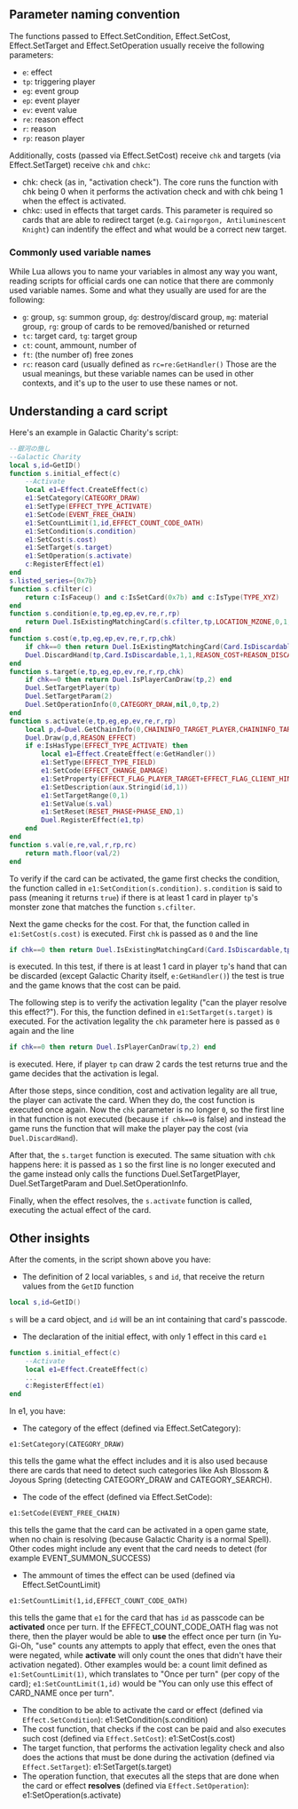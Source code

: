 ## Parameter naming convention
The functions passed to Effect.SetCondition, Effect.SetCost, Effect.SetTarget and Effect.SetOperation usually receive the following parameters:
- `e`: effect
- `tp`: triggering player
- `eg`: event group
- `ep`: event player
- `ev`: event value
- `re`: reason effect
- `r`: reason
- `rp`: reason player

Additionally, costs (passed via Effect.SetCost) receive `chk` and targets (via Effect.SetTarget) receive `chk` and `chkc`:
- chk: check (as in, "activation check"). The core runs the function with chk being 0 when it performs the activation check and with chk being 1 when the effect is activated.
- chkc: used in effects that target cards. This parameter is required so cards that are able to redirect target (e.g. `Cairngorgon, Antiluminescent Knight`) can indentify the effect and what would be a correct new target.

### Commonly used variable names
While Lua allows you to name your variables in almost any way you want, reading scripts for official cards one can notice that there are commonly used variable names. Some and what they usually are used for are the following:
- `g`: group, `sg`: summon group, `dg`: destroy/discard group, `mg`: material group, `rg`: group of cards to be removed/banished or returned
- `tc`: target card, `tg`: target group
- `ct`: count, ammount, number of
- `ft`: (the number of) free zones
- `rc`: reason card (usually defined as `rc=re:GetHandler()`
Those are the usual meanings, but these variable names can be used in other contexts, and it's up to the user to use these names or not.

## Understanding a card script
Here's an example in Galactic Charity's script:
```lua
--銀河の施し
--Galactic Charity
local s,id=GetID()
function s.initial_effect(c)
	--Activate
	local e1=Effect.CreateEffect(c)
	e1:SetCategory(CATEGORY_DRAW)
	e1:SetType(EFFECT_TYPE_ACTIVATE)
	e1:SetCode(EVENT_FREE_CHAIN)
	e1:SetCountLimit(1,id,EFFECT_COUNT_CODE_OATH)
	e1:SetCondition(s.condition)
	e1:SetCost(s.cost)
	e1:SetTarget(s.target)
	e1:SetOperation(s.activate)
	c:RegisterEffect(e1)
end
s.listed_series={0x7b}
function s.cfilter(c)
	return c:IsFaceup() and c:IsSetCard(0x7b) and c:IsType(TYPE_XYZ)
end
function s.condition(e,tp,eg,ep,ev,re,r,rp)
	return Duel.IsExistingMatchingCard(s.cfilter,tp,LOCATION_MZONE,0,1,nil)
end
function s.cost(e,tp,eg,ep,ev,re,r,rp,chk)
	if chk==0 then return Duel.IsExistingMatchingCard(Card.IsDiscardable,tp,LOCATION_HAND,0,1,e:GetHandler()) end
	Duel.DiscardHand(tp,Card.IsDiscardable,1,1,REASON_COST+REASON_DISCARD,nil)
end
function s.target(e,tp,eg,ep,ev,re,r,rp,chk)
	if chk==0 then return Duel.IsPlayerCanDraw(tp,2) end
	Duel.SetTargetPlayer(tp)
	Duel.SetTargetParam(2)
	Duel.SetOperationInfo(0,CATEGORY_DRAW,nil,0,tp,2)
end
function s.activate(e,tp,eg,ep,ev,re,r,rp)
	local p,d=Duel.GetChainInfo(0,CHAININFO_TARGET_PLAYER,CHAININFO_TARGET_PARAM)
	Duel.Draw(p,d,REASON_EFFECT)
	if e:IsHasType(EFFECT_TYPE_ACTIVATE) then
		local e1=Effect.CreateEffect(e:GetHandler())
		e1:SetType(EFFECT_TYPE_FIELD)
		e1:SetCode(EFFECT_CHANGE_DAMAGE)
		e1:SetProperty(EFFECT_FLAG_PLAYER_TARGET+EFFECT_FLAG_CLIENT_HINT)
		e1:SetDescription(aux.Stringid(id,1))
		e1:SetTargetRange(0,1)
		e1:SetValue(s.val)
		e1:SetReset(RESET_PHASE+PHASE_END,1)
		Duel.RegisterEffect(e1,tp)
	end
end
function s.val(e,re,val,r,rp,rc)
	return math.floor(val/2)
end

```
To verify if the card can be activated, the game first checks the condition, the function called in `e1:SetCondition(s.condition)`.
`s.condition` is said to pass (meaning it returns `true`) if there is at least 1 card in player `tp`'s monster zone that matches the function `s.cfilter`.

Next the game checks for the cost. For that, the function called in `e1:SetCost(s.cost)` is executed. First `chk` is passed as `0` and the line
```lua
if chk==0 then return Duel.IsExistingMatchingCard(Card.IsDiscardable,tp,LOCATION_HAND,0,1,e:GetHandler()) end
```
is executed. In this test, if there is at least 1 card in player `tp`'s hand that can be discarded (except Galactic Charity itself, `e:GetHandler()`) the test is true and the game knows that the cost can be paid.

The following step is to verify the activation legality ("can the player resolve this effect?"). For this, the function defined in `e1:SetTarget(s.target)` is executed. For the activation legality the `chk` parameter here is passed as `0` again and the line
```lua
if chk==0 then return Duel.IsPlayerCanDraw(tp,2) end
```
is executed. Here, if player `tp` can draw 2 cards the test returns true and the game decides that the activation is legal.

After those steps, since condition, cost and activation legality are all true, the player can activate the card. When they do, the cost function is executed once again. Now the `chk` parameter is no longer `0`, so the first line in that function is not executed (because `if chk==0` is false) and instead the game runs the function that will make the player pay the cost (via `Duel.DiscardHand`).

After that, the `s.target` function is executed. The same situation with `chk` happens here: it is passed as `1` so the first line is no longer executed and the game instead only calls the functions Duel.SetTargetPlayer, Duel.SetTargetParam and Duel.SetOperationInfo.

Finally, when the effect resolves, the `s.activate` function is called, executing the actual effect of the card.

## Other insights
After the coments, in the script shown above you have:
- The definition of 2 local variables, `s` and `id`, that receive the return values from the `GetID` function
```lua
local s,id=GetID()
```
`s` will be a card object, and `id` will be an int containing that card's passcode.

- The declaration of the initial effect, with only 1 effect in this card `e1`
```lua
function s.initial_effect(c)
	--Activate
	local e1=Effect.CreateEffect(c)
	...
	c:RegisterEffect(e1)
end
```

In e1, you have:

- The category of the effect (defined via Effect.SetCategory):
```
e1:SetCategory(CATEGORY_DRAW)
```
this tells the game what the effect includes and it is also used because there are cards that need to detect such categories like Ash Blossom & Joyous Spring (detecting CATEGORY_DRAW and CATEGORY_SEARCH).
- The code of the effect (defined via Effect.SetCode):
```
e1:SetCode(EVENT_FREE_CHAIN)
```
this tells the game that the card can be activated in a open game state, when no chain is resolving (because Galactic Charity is a normal Spell). Other codes might include any event that the card needs to detect (for example EVENT_SUMMON_SUCCESS)
- The ammount of times the effect can be used (defined via Effect.SetCountLimit)
```
e1:SetCountLimit(1,id,EFFECT_COUNT_CODE_OATH)
```
this tells the game that `e1` for the card that has `id` as passcode can be **activated** once per turn. If the EFFECT_COUNT_CODE_OATH flag was not there, then the player would be able to **use** the effect once per turn (in Yu-Gi-Oh, "use" counts any attempts to apply that effect, even the ones that were negated, while **activate** will only count the ones that didn't have their activation negated).
Other examples would be: a count limit defined as `e1:SetCountLimit(1)`, which translates to "Once per turn" (per copy of the card);  `e1:SetCountLimit(1,id)` would be "You can only use this effect of CARD_NAME once per turn". 

- The condition to be able to activate the card or effect (defined via `Effect.SetCondition`): e1:SetCondition(s.condition)
- The cost function, that checks if the cost can be paid and also executes such cost (defined via `Effect.SetCost`): e1:SetCost(s.cost)
- The target function, that performs the activation legality check and also does the actions that must be done during the activation (defined via `Effect.SetTarget`): e1:SetTarget(s.target)
- The operation function, that executes all the steps that are done when the card or effect **resolves** (defined via `Effect.SetOperation`): e1:SetOperation(s.activate)

